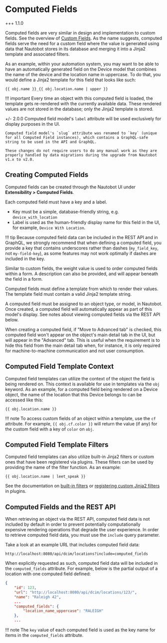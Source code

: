 # Computed Fields

+++ 1.1.0

Computed fields are very similar in design and implementation to custom fields. See the overview of [Custom Fields](./customfield.md). As the name suggests, computed fields serve the need for a custom field where the value is generated using data that Nautobot stores in its database and merging it into a Jinja2 template and associated filters.

As an example, within your automation system, you may want to be able to have an automatically generated field on the Device model that combines the name of the device and the location name in uppercase. To do that, you would define a Jinja2 template for this field that looks like such:

```jinja2
{{ obj.name }}_{{ obj.location.name | upper }}
```

!!! important
    Every time an object with this computed field is loaded, the template gets re-rendered with the currently available data. These rendered values are not stored in the database; only the Jinja2 template is stored.

+/- 2.0.0
    Computed field model's `label` attribute will be used exclusively for display purposes in the UI.

    Computed field model's `slug` attribute was renamed to `key` (unique for all Computed Field instances), which contains a GraphQL-safe string to be used in the API and GraphQL.

    These changes do not require users to do any manual work as they are properly handled by data migrations during the upgrade from Nautobot v1.x to v2.0.

## Creating Computed Fields

Computed fields can be created through the Nautobot UI under **Extensibility > Computed Fields**.

Each computed field must have a key and a label.

- Key must be a simple, database-friendly string, e.g. `device_with_location`
- Label is used as the human-friendly display name for this field in the UI, for example, `Device With Location`.

!!! tip
    Because computed field data can be included in the REST API and in GraphQL, we strongly recommend that when defining a computed field, you provide a key that contains underscores rather than dashes (`my_field_key`, not `my-field-key`), as some features may not work optimally if dashes are included in the key.

Similar to custom fields, the weight value is used to order computed fields within a form. A description can also be provided, and will appear beneath the field in a form.

Computed fields must define a template from which to render their values. The template field must contain a valid Jinja2 template string.

A computed field must be assigned to an object type, or model, in Nautobot. Once created, a computed field will automatically appear as part of this model's display. See notes about viewing computed fields via the REST API below.

When creating a computed field, if "Move to Advanced tab" is checked, this computed field won't appear on the object's main detail tab in the UI, but will appear in the "Advanced" tab. This is useful when the requirement is to hide this field from the main detail tab when, for instance, it is only required for machine-to-machine communication and not user consumption.

## Computed Field Template Context

Computed field templates can utilize the context of the object the field is being rendered on. This context is available for use in templates via the `obj` keyword. As an example, for a computed field being rendered on a Device object, the name of the location that this Device belongs to can be accessed like this:

```jinja2
{{ obj.location.name }}
```

!!! note
    To access custom fields of an object within a template, use the `cf` attribute. For example, `{{ obj.cf.color }}` will return the value (if any) for the custom field with a key of `color` on `obj`.

## Computed Field Template Filters

Computed field templates can also utilize built-in Jinja2 filters or custom ones that have been registered via plugins. These filters can be used by providing the name of the filter function. As an example:

```jinja2
{{ obj.location.name | leet_speak }}
```

See the documentation on [built-in filters](./template-filters.md) or [registering custom Jinja2 filters](../../development/apps/api/platform-features/jinja2-filters.md) in plugins.

## Computed Fields and the REST API

When retrieving an object via the REST API, computed field data is not included by default in order to prevent potentially computationally expensive rendering operations that degrade the user experience. In order to retrieve computed field data, you must use the `include` query parameter.

Take a look at an example URL that includes computed field data:

```no-highlight
http://localhost:8080/api/dcim/locations?include=computed_fields
```

When explicitly requested as such, computed field data will be included in the `computed_fields` attribute. For example, below is the partial output of a location with one computed field defined:

```json
{
    "id": 123,
    "url": "http://localhost:8080/api/dcim/locations/123/",
    "name": "Raleigh 42",
    ...
    "computed_fields": {
        "location_name_uppercase": "RALEIGH"
    },
    ...
```

!!! note
    The `key` value of each computed field is used as the key name for items in the `computed_fields` attribute.
